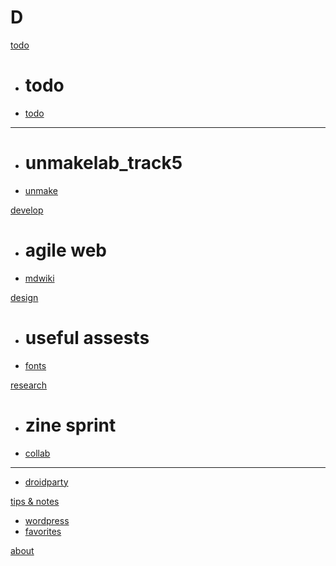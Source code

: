 # D

[todo]()

  * # todo
  * [todo](todo.md)
  - - - -
  * # unmakelab_track5
  * [unmake](unmakelab.md)

[develop]()

  * # agile web
  * [mdwiki](dev/agile_web-mdwiki.md)

[design]()

  * # useful assests
  * [fonts](design/fonts.md)

[research]()

  * # zine sprint
  * [collab](research/zine-collab.md)
  - - - -
  * [droidparty](research/droidparty.md)

[tips & notes]()

  * [wordpress](tips/wordpress.md)
  * [favorites](tips/favorites.md)

[about](about.md)